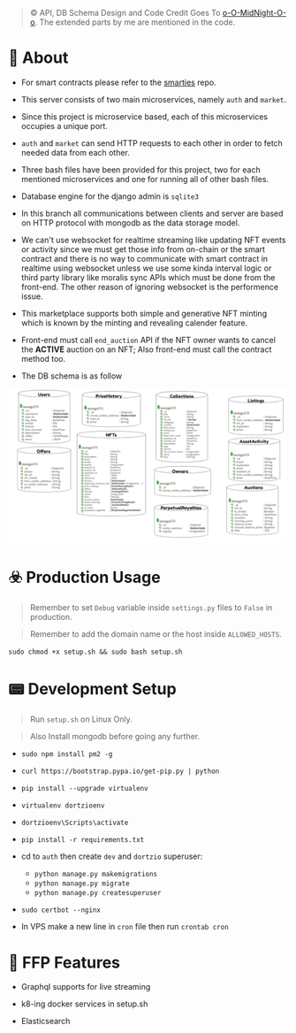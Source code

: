 
> © API, DB Schema Design and Code Credit Goes To [o-O-MidNight-O-o](https://github.com/o-O-MidNight-O-o). The extended parts by me are mentioned in the code.

# 📙 About

* For smart contracts please refer to the [smarties](https://github.com/wildonion/smarties) repo.

* This server consists of two main microservices, namely `auth` and `market`.

* Since this project is microservice based, each of this microservices occupies a unique port.

* `auth` and `market` can send HTTP requests to each other in order to fetch needed data from each other.

* Three bash files have been provided for this project, two for each mentioned microservices and one for running all of other bash files.

* Database engine for the django admin is `sqlite3`

* In this branch all communications between clients and server are based on HTTP protocol with mongodb as the data storage model. 

* We can't use websocket for realtime streaming like updating NFT events or activity since we must get those info from on-chain or the smart contract and there is no way to communicate with smart contract in realtime using websocket unless we use some kinda interval logic or third party library like moralis sync APIs which must be done from the front-end. The other reason of ignoring websocket is the performence issue.

* This marketplace supports both simple and generative NFT minting which is known by the minting and revealing calender feature.

* Front-end must call `end_auction` API if the NFT owner wants to cancel the **ACTIVE** auction on an NFT; Also front-end must call the contract method too.

* The DB schema is as follow

<p align="center">
    <img src="https://github.com/wildonion/dortzio/blob/main/models/schemas.PNG">
</p>

# ☣️ Production Usage

> Remember to set `Debug` variable inside `settings.py` files to `False` in production.

> Remember to add the domain name or the host inside `ALLOWED_HOSTS`.

```sudo chmod +x setup.sh && sudo bash setup.sh```

# 📟 Development Setup

> Run `setup.sh` on Linux Only.

> Also Install mongodb before going any further.

* ```sudo npm install pm2 -g```

* ```curl https://bootstrap.pypa.io/get-pip.py | python```

* ```pip install --upgrade virtualenv```

* ```virtualenv dortzioenv```

* ```dortzioenv\Scripts\activate```

* ```pip install -r requirements.txt```

* cd to `auth` then create `dev` and `dortzio` superuser:
    - ```python manage.py makemigrations```
    - ```python manage.py migrate```
    - ```python manage.py createsuperuser```

* ```sudo certbot --nginx```

* In VPS make a new line in `cron` file then run ```crontab cron``` 

# 🍟 FFP Features

* Graphql supports for live streaming

* k8-ing docker services in setup.sh

* Elasticsearch
